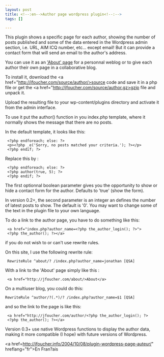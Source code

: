 ```yaml
--- 
layout: post
title: <!--:en-->Author page wordpress plugin<!--:-->
tags: []

---
```

<!--:en-->This plugin shows a specific page for each author, showing the number of posts published and some of the data entered in the Wordpress admin section, i.e. URL, AIM ICQ number, etc... except email! But it can provide a contact form that will send an email to the author's address. 

You can use it as an <a href="http://binarybonsai.com/about/">'About' page</a> for a personnal weblog or to give each author their own page in a collaborative blog.


To install it, download the <a href="http://jfoucher.com/source/author/>source code</a> and save it in a php file or get the <a href="http://jfoucher.com/source/author.gz>gzip file</a> and unpack it.

Upload the resulting file to your wp-content/plugins directory and activate it from the admin interface.

To use it put the author() function in you index.php template,
where it normally shows the message that there are no posts.

In the default template, it looks like this:

     <?php endforeach; else: ?>
     <p><?php _e('Sorry, no posts matched your criteria.'); ?></p>
     <?php endif; ?>

Replace this by :

     <?php endforeach; else: ?>
     <?php author(true, 5); ?>
     <?php endif; ?>

The first optionnal boolean parameter gives you the opportunity to show or hide
a contact form for the author. Defaults to 'true' (show the form). 

In version 0.2+, the second parameter is an integer an defines the number of latest posts to show. The default is '0'.
You may want to change some of the text in the plugin file to your own language.

To do a link to the author page, you have to do something like this:

     <a href="index.php?author_name=<?php the_author_login(); ?>">
     <?php the_author(); ?></a>

if you do not wish to or can't use rewrite rules.

On this site, I use the following rewrite rule: 

     RewriteRule ^about/? /index.php?author_name=jonathan [QSA]

With a link to the 'About' page simply like this :

     <a href="http://jfoucher.com/about/>About</a>

On a multiuser blog, you could do this:

    RewriteRule ^author/?(.*)/? /index.php?author_name=$1 [QSA]

and so the link to the page is like this:

     <a href="http://jfoucher.com/author/<?php the_author_login(); ?>
     <?php the_author(); ?></a>

Version 0.3+ use native Wordpress functions to display the author data, making it more compatible (I hope) with future versions of Wordpress.

<a href=http://jfoucher.info/2004/10/08/plugin-wordpress-page-auteur/" hreflang="fr">En Fran?ais</a><!--:-->
